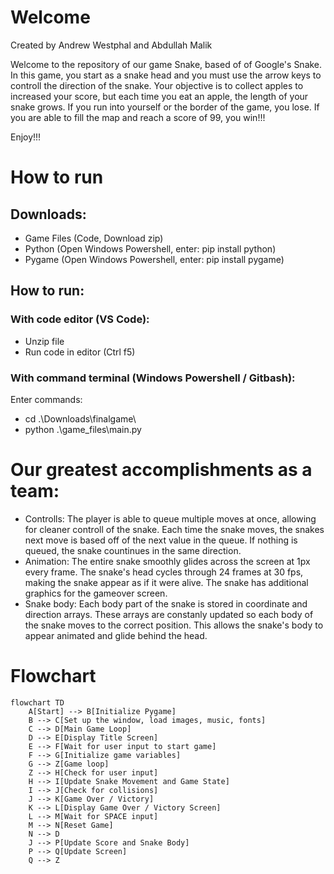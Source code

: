 # Welcome

Created by Andrew Westphal and Abdullah Malik

Welcome to the repository of our game Snake, based of of Google's Snake. In this game, you start as a snake head and you must use the arrow keys to controll the direction of the snake. Your objective is to collect apples to increased your score, but each time you eat an apple, the length of your snake grows. If you run into yourself or the border of the game, you lose. If you are able to fill the map and reach a score of 99, you win!!!

Enjoy!!!

# How to run

## Downloads:

* Game Files (Code, Download zip)
* Python (Open Windows Powershell, enter: pip install python)
* Pygame (Open Windows Powershell, enter: pip install pygame)

## How to run:

### With code editor (VS Code):

* Unzip file
* Run code in editor (Ctrl f5)

### With command terminal (Windows Powershell / Gitbash):

Enter commands:
* cd .\Downloads\finalgame\
* python .\game_files\main.py

# Our greatest accomplishments as a team:

* Controlls: The player is able to queue multiple moves at once, allowing for cleaner controll of the snake. Each time the snake moves, the snakes next move is based off of the next value in the queue. If nothing is queued, the snake countinues in the same direction.
* Animation: The entire snake smoothly glides across the screen at 1px every frame. The snake's head cycles through 24 frames at 30 fps, making the snake appear as if it were alive. The snake has additional graphics for the gameover screen.
* Snake body: Each body part of the snake is stored in coordinate and direction arrays. These arrays are constanly updated so each body of the snake moves to the correct position. This allows the snake's body to appear animated and glide behind the head.

# Flowchart

```mermaid
flowchart TD
    A[Start] --> B[Initialize Pygame]
    B --> C[Set up the window, load images, music, fonts]
    C --> D[Main Game Loop]
    D --> E[Display Title Screen]
    E --> F[Wait for user input to start game]
    F --> G[Initialize game variables]
    G --> Z[Game loop]
    Z --> H[Check for user input]
    H --> I[Update Snake Movement and Game State]
    I --> J[Check for collisions]
    J --> K[Game Over / Victory]
    K --> L[Display Game Over / Victory Screen]
    L --> M[Wait for SPACE input]
    M --> N[Reset Game]
    N --> D
    J --> P[Update Score and Snake Body]
    P --> Q[Update Screen]
    Q --> Z
```